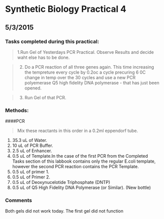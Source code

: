 # Synthetic Biology Practical 4
## 5/3/2015 
### Tasks completed during this practical:
> 1.Run Gel of Yesterdays PCR Practical. Observe Results and decide waht else has to be done.   

> 2. Do a PCR reaction of all three genes again. This time increasing the tempreture every cycle by 0.2oc a cycle precuring 6 0C change in temp over the 30 cycles and use a new PCR polyemerase Q5 high fidelity DNA polymerase - that has just been opened.

>3. Run Gel of that PCR.

### Methods:
####PCR
> Mix these reactants in  this order in a 0.2ml eppendorf tube.

1. 35.3 uL of Water.
2. 10 uL of PCR Buffer.
3. 2.5 uL of Enhancer.
4. 0.5 uL of Template.In the case of the first PCR from the Completed Tasks section of this labbook contains only the regular E.coli template, however the second PCR reaction contains the PCR Template. 
5. 0.5 uL of primer 1.
6. 0.5 uL of Primer 2.
7. 0.5 uL of Deoxynucelotide Triphosphate (DNTP)
8. 0.5 uL of Q5 High Fidelity DNA  Polymerase (or Similar). (New bottle)

### Comments
Both gels did not work today. The first gel did not function 

